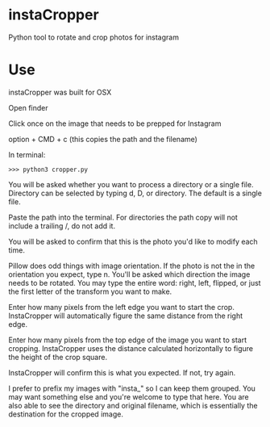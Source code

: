 # instaCropper
Python tool to rotate and crop photos for instagram

# Use
instaCropper was built for OSX

Open finder

Click once on the image that needs to be prepped for Instagram

option + CMD + c (this copies the path and the filename)

In terminal: 

`>>> python3 cropper.py`

You will be asked whether you want to process a directory or a single file. Directory can be selected by typing d, D, or directory. The default is a single file. 

Paste the path into the terminal. For directories the path copy will not include a trailing /, do not add it. 

You will be asked to confirm that this is the photo you'd like to modify each time.

Pillow does odd things with image orientation. If the photo is not the in the orientation you expect, type n. You'll be asked which direction the image needs to be rotated. You may type the entire word: right, left, flipped, or just the first letter of the transform you want to make. 

Enter how many pixels from the left edge you want to start the crop. InstaCropper will automatically figure the same distance from the right edge.

Enter how many pixels from the top edge of the image you want to start cropping. InstaCropper uses the distance calculated horizontally to figure the height of the crop square. 

InstaCropper will confirm this is what you expected. If not, try again. 


I prefer to prefix my images with "insta_" so I can keep them grouped. You may want something else and you're welcome to type that here. You are also able to see the directory and original filename, which is essentially the destination for the cropped image. 